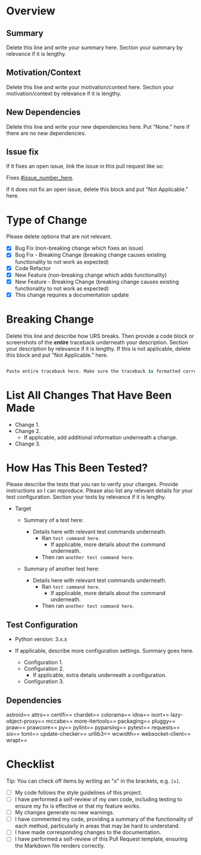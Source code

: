 # Overview

## Summary

Delete this line and write your summary here. Section your summary by relevance if it is lengthy.

## Motivation/Context

Delete this line and write your motivation/context here. Section your motivation/context by relevance if it is lengthy.

## New Dependencies

Delete this line and write your new dependencies here. Put "None." here if there are no new dependencies.

## Issue fix

If it fixes an open issue, link the issue in this pull request like so:

Fixes [#issue_number_here](put-link-to-issue-here).

If it does not fix an open issue, delete this block and put "Not Applicable." here.

# Type of Change

Please delete options that are not relevant.

* [x] Bug Fix (non-breaking change which fixes an issue)
* [x] Bug Fix - Breaking Change (breaking change causes existing functionality to not work as expected)
* [x] Code Refactor
* [x] New Feature (non-breaking change which adds functionality)
* [x] New Feature - Breaking Change (breaking change causes existing functionality to not work as expected)
* [x] This change requires a documentation update

# Breaking Change

Delete this line and describe how URS breaks. Then provide a code block or screenshots of the ***entire*** traceback underneath your description. Section your description by relevance if it is lengthy. If this is not applicable, delete this block and put "Not Applicable." here.

```python

Paste entire traceback here. Make sure the traceback is formatted correctly.

```

# List All Changes That Have Been Made

* Change 1.
* Change 2.
    + If applicable, add additional information underneath a change.
* Change 3.

# How Has This Been Tested?

Please describe the tests that you ran to verify your changes. Provide instructions so I can reproduce. Please also list any relevant details for your test configuration. Section your tests by relevance if it is lengthy.

* Target
    + Summary of a test here:
        * Details here with relevant test commands underneath.
            + Ran `test command here`.
                * If applicable, more details about the command underneath.
            + Then ran `another test command here`.

    + Summary of another test here:
        * Details here with relevant test commands underneath.
            + Ran `test command here`.
                * If applicable, more details about the command underneath.
            + Then ran `another test command here`.

## Test Configuration

* Python version: 3.x.x

* If applicable, describe more configuration settings. Summary goes here.
    + Configuration 1.
    + Configuration 2.
        * If applicable, extra details underneath a configuration.
    + Configuration 3.

## Dependencies

astroid==
attrs==
certifi==
chardet==
colorama==
idna==
isort==
lazy-object-proxy==
mccabe==
more-itertools==
packaging==
pluggy==
praw==
prawcore==
py==
pylint==
pyparsing==
pytest==
requests==
six==
toml==
update-checker==
urllib3==
wcwidth==
websocket-client==
wrapt==

# Checklist

Tip: You can check off items by writing an "x" in the brackets, e.g. `[x]`.

* [ ] My code follows the style guidelines of this project.
* [ ] I have performed a self-review of my own code, including testing to ensure my fix is effective or that my feature works.
* [ ] My changes generate no new warnings.
* [ ] I have commented my code, providing a summary of the functionality of each method, particularly in areas that may be hard to understand.
* [ ] I have made corresponding changes to the documentation.
* [ ] I have performed a self-review of this Pull Request template, ensuring the Markdown file renders correctly.

